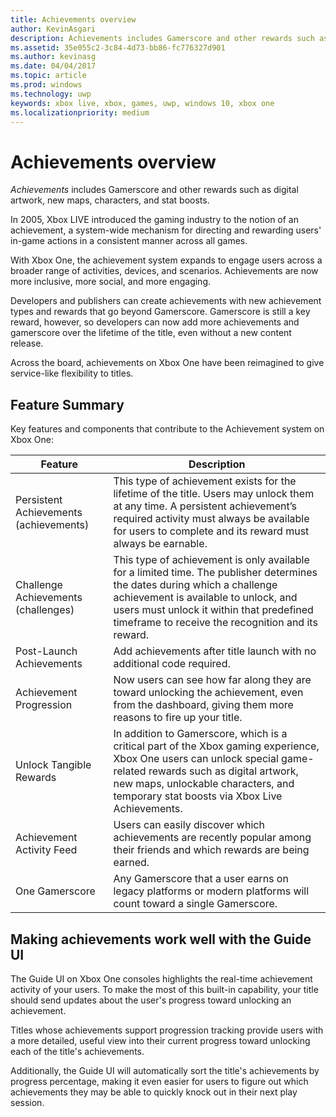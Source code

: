 ```yaml
---
title: Achievements overview
author: KevinAsgari
description: Achievements includes Gamerscore and other rewards such as digital artwork, new maps, characters, and stat boosts.
ms.assetid: 35e055c2-3c84-4d73-bb86-fc776327d901
ms.author: kevinasg
ms.date: 04/04/2017
ms.topic: article
ms.prod: windows
ms.technology: uwp
keywords: xbox live, xbox, games, uwp, windows 10, xbox one
ms.localizationpriority: medium
---
```


# Achievements overview

*Achievements* includes Gamerscore and other rewards such as digital artwork, new maps, characters, and stat boosts.

In 2005, Xbox LIVE introduced the gaming industry to the notion of an achievement, a system-wide mechanism for directing and rewarding users' in-game actions in a consistent manner across all games.

With Xbox One, the achievement system expands to engage users across a broader range of activities, devices, and scenarios.
Achievements are now more inclusive, more social, and more engaging.

Developers and publishers can create achievements with new achievement types and rewards that go beyond Gamerscore.
Gamerscore is still a key reward, however, so developers can now add more achievements and gamerscore over the lifetime of the title, even without a new content release.

Across the board, achievements on Xbox One have been reimagined to give service-like flexibility to titles.


## Feature Summary ##

Key features and components that contribute to the Achievement system on Xbox One:

Feature | Description
--- | ---
Persistent Achievements (achievements) | This type of achievement exists for the lifetime of the title. Users may unlock them at any time. A persistent achievement’s required activity must always be available for users to complete and its reward must always be earnable.
Challenge Achievements (challenges) | This type of achievement is only available for a limited time. The publisher determines the dates during which a challenge achievement is available to unlock, and users must unlock it within that predefined timeframe to receive the recognition and its reward.
Post-Launch Achievements | Add achievements after title launch with no additional code required.
Achievement Progression | Now users can see how far along they are toward unlocking the achievement, even from the dashboard, giving them more reasons to fire up your title.
Unlock Tangible Rewards | In addition to Gamerscore, which is a critical part of the Xbox gaming experience, Xbox One users can unlock special game-related rewards such as digital artwork, new maps, unlockable characters, and temporary stat boosts via Xbox Live Achievements.
Achievement Activity Feed | Users can easily discover which achievements are recently popular among their friends and which rewards are being earned.
One Gamerscore | Any Gamerscore that a user earns on legacy platforms or modern platforms will count toward a single Gamerscore.


## Making achievements work well with the Guide UI ##

The Guide UI on Xbox One consoles highlights the real-time achievement activity of your users.
To make the most of this built-in capability, your title should send updates about the user's progress toward unlocking an achievement.

Titles whose achievements support progression tracking provide users with a more detailed, useful view into their current progress toward unlocking each of the title's achievements.

Additionally, the Guide UI will automatically sort the title's achievements by progress percentage, making it even easier for users to figure out which achievements they may be able to quickly knock out in their next play session.
